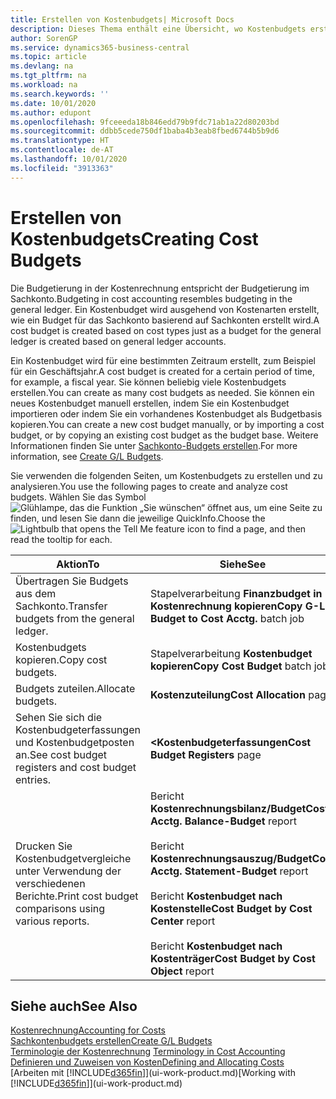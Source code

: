 ```yaml
---
title: Erstellen von Kostenbudgets| Microsoft Docs
description: Dieses Thema enthält eine Übersicht, wo Kostenbudgets erstellt und analysiert werden.
author: SorenGP
ms.service: dynamics365-business-central
ms.topic: article
ms.devlang: na
ms.tgt_pltfrm: na
ms.workload: na
ms.search.keywords: ''
ms.date: 10/01/2020
ms.author: edupont
ms.openlocfilehash: 9fceeeda18b846edd79b9fdc71ab1a22d80203bd
ms.sourcegitcommit: ddbb5cede750df1baba4b3eab8fbed6744b5b9d6
ms.translationtype: HT
ms.contentlocale: de-AT
ms.lasthandoff: 10/01/2020
ms.locfileid: "3913363"
---
```

# <a name="creating-cost-budgets"></a><span data-ttu-id="724e4-103">Erstellen von Kostenbudgets</span><span class="sxs-lookup"><span data-stu-id="724e4-103">Creating Cost Budgets</span></span>
<span data-ttu-id="724e4-104">Die Budgetierung in der Kostenrechnung entspricht der Budgetierung im Sachkonto.</span><span class="sxs-lookup"><span data-stu-id="724e4-104">Budgeting in cost accounting resembles budgeting in the general ledger.</span></span> <span data-ttu-id="724e4-105">Ein Kostenbudget wird ausgehend von Kostenarten erstellt, wie ein Budget für das Sachkonto basierend auf Sachkonten erstellt wird.</span><span class="sxs-lookup"><span data-stu-id="724e4-105">A cost budget is created based on cost types just as a budget for the general ledger is created based on general ledger accounts.</span></span>  

<span data-ttu-id="724e4-106">Ein Kostenbudget wird für eine bestimmten Zeitraum erstellt, zum Beispiel für ein Geschäftsjahr.</span><span class="sxs-lookup"><span data-stu-id="724e4-106">A cost budget is created for a certain period of time, for example, a fiscal year.</span></span> <span data-ttu-id="724e4-107">Sie können beliebig viele Kostenbudgets erstellen.</span><span class="sxs-lookup"><span data-stu-id="724e4-107">You can create as many cost budgets as needed.</span></span> <span data-ttu-id="724e4-108">Sie können ein neues Kostenbudget manuell erstellen, indem Sie ein Kostenbudget importieren oder indem Sie ein vorhandenes Kostenbudget als Budgetbasis kopieren.</span><span class="sxs-lookup"><span data-stu-id="724e4-108">You can create a new cost budget manually, or by importing a cost budget, or by copying an existing cost budget as the budget base.</span></span> <span data-ttu-id="724e4-109">Weitere Informationen finden Sie unter [Sachkonto-Budgets erstellen](finance-how-create-budgets.md).</span><span class="sxs-lookup"><span data-stu-id="724e4-109">For more information, see [Create G/L Budgets](finance-how-create-budgets.md).</span></span>

<span data-ttu-id="724e4-110">Sie verwenden die folgenden Seiten, um Kostenbudgets zu erstellen und zu analysieren.</span><span class="sxs-lookup"><span data-stu-id="724e4-110">You use the following pages to create and analyze cost budgets.</span></span> <span data-ttu-id="724e4-111">Wählen Sie das Symbol ![Glühlampe, das die Funktion „Sie wünschen“ öffnet](media/ui-search/search_small.png "Tell Me-Funktion") aus, um eine Seite zu finden, und lesen Sie dann die jeweilige QuickInfo.</span><span class="sxs-lookup"><span data-stu-id="724e4-111">Choose the ![Lightbulb that opens the Tell Me feature](media/ui-search/search_small.png "Tell me what you want to do") icon to find a page, and then read the tooltip for each.</span></span>

|<span data-ttu-id="724e4-112">Aktion</span><span class="sxs-lookup"><span data-stu-id="724e4-112">To</span></span>|<span data-ttu-id="724e4-113">Siehe</span><span class="sxs-lookup"><span data-stu-id="724e4-113">See</span></span>|  
|--------|---------|  
|<span data-ttu-id="724e4-114">Übertragen Sie Budgets aus dem Sachkonto.</span><span class="sxs-lookup"><span data-stu-id="724e4-114">Transfer budgets from the general ledger.</span></span>|<span data-ttu-id="724e4-115">Stapelverarbeitung **Finanzbudget in Kostenrechnung kopieren**</span><span class="sxs-lookup"><span data-stu-id="724e4-115">**Copy G-L Budget to Cost Acctg.** batch job</span></span>|  
|<span data-ttu-id="724e4-116">Kostenbudgets kopieren.</span><span class="sxs-lookup"><span data-stu-id="724e4-116">Copy cost budgets.</span></span>|<span data-ttu-id="724e4-117">Stapelverarbeitung **Kostenbudget kopieren**</span><span class="sxs-lookup"><span data-stu-id="724e4-117">**Copy Cost Budget** batch job</span></span>|  
|<span data-ttu-id="724e4-118">Budgets zuteilen.</span><span class="sxs-lookup"><span data-stu-id="724e4-118">Allocate budgets.</span></span>|<span data-ttu-id="724e4-119">**Kostenzuteilung**</span><span class="sxs-lookup"><span data-stu-id="724e4-119">**Cost Allocation** page</span></span>|  
|<span data-ttu-id="724e4-120">Sehen Sie sich die Kostenbudgeterfassungen und Kostenbudgetposten an.</span><span class="sxs-lookup"><span data-stu-id="724e4-120">See cost budget registers and cost budget entries.</span></span>|<span data-ttu-id="724e4-121">**<Kostenbudgeterfassungen**</span><span class="sxs-lookup"><span data-stu-id="724e4-121">**Cost Budget Registers** page</span></span>|  
|<span data-ttu-id="724e4-122">Drucken Sie Kostenbudgetvergleiche unter Verwendung der verschiedenen Berichte.</span><span class="sxs-lookup"><span data-stu-id="724e4-122">Print cost budget comparisons using various reports.</span></span>|<span data-ttu-id="724e4-123">Bericht **Kostenrechnungsbilanz/Budget**</span><span class="sxs-lookup"><span data-stu-id="724e4-123">**Cost Acctg. Balance-Budget** report</span></span><br /><br /> <span data-ttu-id="724e4-124">Bericht **Kostenrechnungsauszug/Budget**</span><span class="sxs-lookup"><span data-stu-id="724e4-124">**Cost Acctg. Statement-Budget** report</span></span><br /><br /> <span data-ttu-id="724e4-125">Bericht **Kostenbudget nach Kostenstelle**</span><span class="sxs-lookup"><span data-stu-id="724e4-125">**Cost Budget by Cost Center** report</span></span><br /><br /> <span data-ttu-id="724e4-126">Bericht **Kostenbudget nach Kostenträger**</span><span class="sxs-lookup"><span data-stu-id="724e4-126">**Cost Budget by Cost Object** report</span></span>|  

## <a name="see-also"></a><span data-ttu-id="724e4-127">Siehe auch</span><span class="sxs-lookup"><span data-stu-id="724e4-127">See Also</span></span>  
[<span data-ttu-id="724e4-128">Kostenrechnung</span><span class="sxs-lookup"><span data-stu-id="724e4-128">Accounting for Costs</span></span>](finance-manage-cost-accounting.md)  
[<span data-ttu-id="724e4-129">Sachkontenbudgets erstellen</span><span class="sxs-lookup"><span data-stu-id="724e4-129">Create G/L Budgets</span></span>](finance-how-create-budgets.md)  
<span data-ttu-id="724e4-130">[Terminologie der Kostenrechnung](finance-terminology-in-cost-accounting.md) </span><span class="sxs-lookup"><span data-stu-id="724e4-130">[Terminology in Cost Accounting](finance-terminology-in-cost-accounting.md) </span></span>  
[<span data-ttu-id="724e4-131">Definieren und Zuweisen von Kosten</span><span class="sxs-lookup"><span data-stu-id="724e4-131">Defining and Allocating Costs</span></span>](finance-define-and-allocate-costs.md)  
<span data-ttu-id="724e4-132">[Arbeiten mit [!INCLUDE[d365fin](includes/d365fin_md.md)]](ui-work-product.md)</span><span class="sxs-lookup"><span data-stu-id="724e4-132">[Working with [!INCLUDE[d365fin](includes/d365fin_md.md)]](ui-work-product.md)</span></span>
